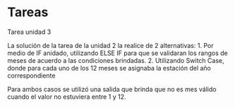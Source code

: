 # Tareas
Tarea unidad 3

La solución de la tarea de la unidad 2 la realice de 2 alternativas:
	1.	Por medio de IF anidado, utilizando ELSE IF para que se validaran los rangos de meses de acuerdo a las condiciones brindadas.
	2. 	Utilizando Switch Case, donde para cada uno de los 12 meses se asignaba la estación del año correspondiente
	
Para ambos casos se utilizó una salida que brinda que no es mes válido cuando el valor no estuviera entre 1 y 12.